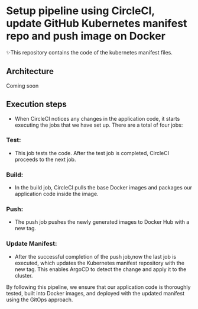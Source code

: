 # Setup pipeline using CircleCI, update GitHub Kubernetes manifest repo and push image on Docker

✨This repository contains the code of the kubernetes manifest files.

## Architecture
 Coming soon

## Execution steps
- When CircleCI notices any changes in the application code, it starts executing the jobs that we have set up. There are a total of four jobs:

### Test: 
- This job tests the code. After the test job is completed, CircleCI proceeds to the next job. 

### Build: 
- In the build job, CircleCI pulls the base Docker images and packages our application code inside the image.

### Push: 
- The push job pushes the newly generated images to Docker Hub with a new tag.

### Update Manifest: 
- After the successful completion of the push job,now the last job is executed, which updates the Kubernetes manifest repository with the new tag. This enables ArgoCD to detect the change and apply it to the cluster.

By following this pipeline, we ensure that our application code is thoroughly tested, built into Docker images, and deployed with the updated manifest using the GitOps approach.
